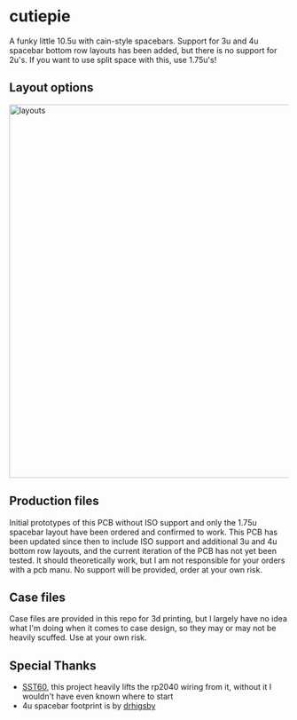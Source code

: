 # cutiepie
A funky little 10.5u with cain-style spacebars. Support for 3u and 4u spacebar bottom row layouts has been added, but there is no support for 2u's. If you want to use split space with this, use 1.75u's!


## Layout options
<img width="673" alt="layouts" src="https://user-images.githubusercontent.com/2542062/189012236-82d1c22b-16fd-4c5c-a58e-53a78203e5e6.png">

## Production files
Initial prototypes of this PCB without ISO support and only the 1.75u spacebar layout have been ordered and confirmed to work. This PCB has been updated since then to include ISO support and additional 3u and 4u bottom row layouts, and the current iteration of the PCB has not yet been tested. It should theoretically work, but I am not responsible for your orders with a pcb manu. No support will be provided, order at your own risk.

## Case files
Case files are provided in this repo for 3d printing, but I largely have no idea what I'm doing when it comes to case design, so they may or may not be heavily scuffed. Use at your own risk.

## Special Thanks
- [SST60](https://github.com/dededecline/SST60), this project heavily lifts the rp2040 wiring from it, without it I wouldn't have even known where to start
- 4u spacebar footprint is by [drhigsby](https://github.com/drhigsby)
